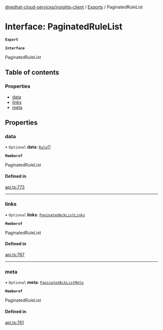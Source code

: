 [@redhat-cloud-services/insights-client](../README.md) / [Exports](../modules.md) / PaginatedRuleList

# Interface: PaginatedRuleList

**`Export`**

**`Interface`**

PaginatedRuleList

## Table of contents

### Properties

- [data](PaginatedRuleList.md#data)
- [links](PaginatedRuleList.md#links)
- [meta](PaginatedRuleList.md#meta)

## Properties

### data

• `Optional` **data**: [`Rule`](Rule.md)[]

**`Memberof`**

PaginatedRuleList

#### Defined in

[api.ts:773](https://github.com/RedHatInsights/javascript-clients/blob/master/packages/insights/api.ts#L773)

___

### links

• `Optional` **links**: [`PaginatedAckListLinks`](PaginatedAckListLinks.md)

**`Memberof`**

PaginatedRuleList

#### Defined in

[api.ts:767](https://github.com/RedHatInsights/javascript-clients/blob/master/packages/insights/api.ts#L767)

___

### meta

• `Optional` **meta**: [`PaginatedAckListMeta`](PaginatedAckListMeta.md)

**`Memberof`**

PaginatedRuleList

#### Defined in

[api.ts:761](https://github.com/RedHatInsights/javascript-clients/blob/master/packages/insights/api.ts#L761)

